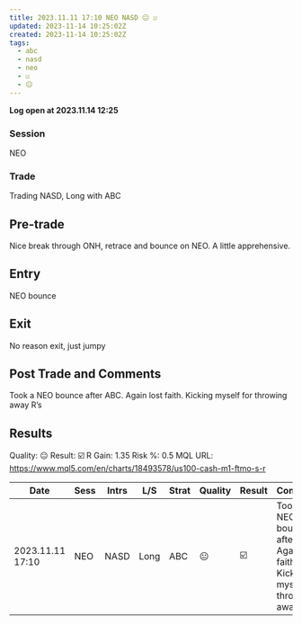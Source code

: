 ```yaml
---
title: 2023.11.11 17:10 NEO NASD 😐 ☑️
updated: 2023-11-14 10:25:02Z
created: 2023-11-14 10:25:02Z
tags:
  - abc
  - nasd
  - neo
  - ☑️
  - 😐
---
```


**Log open at 2023.11.14 12:25**
### Session
NEO
### Trade
Trading NASD, Long with ABC
## Pre-trade
Nice break through ONH, retrace and bounce on NEO. A little apprehensive.
## Entry
NEO bounce
## Exit
No reason exit, just jumpy
## Post Trade and Comments
Took a NEO bounce after ABC. Again lost faith. Kicking myself for throwing away R’s
## Results
Quality: 😐
Result: ☑️
R Gain: 1.35
Risk %: 0.5
MQL URL: https://www.mql5.com/en/charts/18493578/us100-cash-m1-ftmo-s-r

| Date | Sess | Intrs | L/S | Strat | Quality | Result | Comments | URL  | R | Risk% |
|--|--|--|--|--|--|--|--|--|--|--|
| 2023.11.11 17:10 | NEO | NASD | Long | ABC |😐 | ☑️ | Took a NEO bounce after ABC. Again lost faith. Kicking myself for throwing away R’s | https://www.mql5.com/en/charts/18493578/us100-cash-m1-ftmo-s-r | 1.35 | 0.5 |